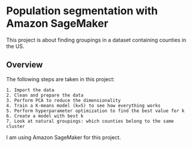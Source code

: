 # Population segmentation with Amazon SageMaker

This project is about finding groupings in a dataset containing counties in the US. 

## Overview 

The following steps are taken in this project:

    1. Import the data
    2. Clean and prepare the data
    3. Perform PCA to reduce the dimensionality
    4. Train a K-means model (k=5) to see how everything works
    5. Perform hyperparameter optimization to find the best value for k
    6. Create a model with best k
    7. Look at natural groupings: which counties belong to the same cluster 

I am using Amazon SageMaker for this project. 